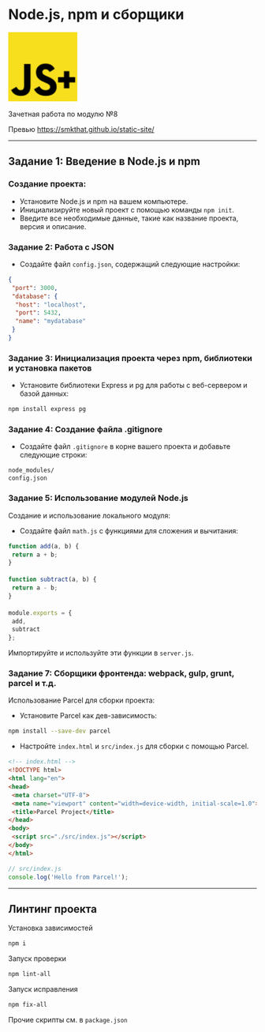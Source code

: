 # Node.js, npm и сборщики
<img src="assets/images/logo.svg" width="140"  alt="logo"/>

Зачетная работа по модулю №8

Превью https://smkthat.github.io/static-site/

___



## Задание 1: Введение в Node.js и npm


### Создание проекта:

- Установите Node.js и npm на вашем компьютере.
- Инициализируйте новый проект с помощью команды `npm init`.
- Введите все необходимые данные, такие как название проекта, версия и описание.

### Задание 2: Работа с JSON

- Создайте файл `config.json`, содержащий следующие настройки:
```json
{
 "port": 3000,
 "database": {
  "host": "localhost",
  "port": 5432,
  "name": "mydatabase"
 }
}
```

### Задание 3: Инициализация проекта через npm, библиотеки и установка пакетов

- Установите библиотеки Express и pg для работы с веб-сервером и базой данных:

```bash
npm install express pg
```

### Задание 4: Создание файла .gitignore

- Создайте файл `.gitignore` в корне вашего проекта и добавьте следующие строки:

```
node_modules/
config.json
```

### Задание 5: Использование модулей Node.js

Создание и использование локального модуля:

- Создайте файл `math.js` с функциями для сложения и вычитания:

```javascript
function add(a, b) {
 return a + b;
}

function subtract(a, b) {
 return a - b;
}

module.exports = {
 add,
 subtract
};
```

Импортируйте и используйте эти функции в `server.js`.

### Задание 7: Сборщики фронтенда: webpack, gulp, grunt, parcel и т.д.

Использование Parcel для сборки проекта:
 
- Установите Parcel как дев-зависимость:

```bash
npm install --save-dev parcel
```

- Настройте `index.html` и `src/index.js` для сборки с помощью Parcel.

```html
<!-- index.html -->
<!DOCTYPE html>
<html lang="en">
<head>
 <meta charset="UTF-8">
 <meta name="viewport" content="width=device-width, initial-scale=1.0">
 <title>Parcel Project</title>
</head>
<body>
 <script src="./src/index.js"></script>
</body>
</html>
```

```javascript
// src/index.js
console.log('Hello from Parcel!');
```

---

## Линтинг проекта

Установка зависимостей

```bash
npm i
```

Запуск проверки

```bash
npm lint-all
```

Запуск исправления

```bash
npm fix-all
```

Прочие скрипты см. в `package.json`
